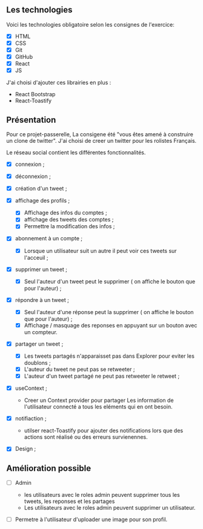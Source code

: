 ## Les technologies

Voici les technologies obligatoire selon les consignes de l'exercice:

- [x] HTML
- [x] CSS
- [x] Git
- [x] GitHub 
- [x] React
- [x] JS

J'ai choisi d'ajouter ces librairies en plus :
- React Bootstrap
- React-Toastify




## Présentation

Pour ce projet-passerelle, La consigene été "vous êtes amené à construire un clone de twitter".
J'ai choisi de creer un twitter pour les rolistes Français.

Le réseau social contient les différentes fonctionnalités.

- [x] connexion ;
- [x] déconnexion ;
- [x] création d'un tweet ;    
- [x] affichage des profils ;   
    - [x] Affichage des infos du comptes ;
    - [x] affichage des tweets des comptes ;
    - [x] Permettre la modification des infos ;
- [x] abonnement à un compte ;
    - [x] Lorsque un utilisateur suit un autre il peut voir ces tweets sur l'acceuil ;

- [x] supprimer un tweet ;
    - [x] Seul l'auteur d'un tweet peut le supprimer ( on affiche le bouton que pour l'auteur) ;
        
- [x] répondre à un tweet ;
    - [x] Seul l'auteur d'une réponse peut la supprimer ( on affiche le bouton que pour l'auteur) ;  
    - [x] Affichage / masquage des reponses en appuyant sur un bouton avec un compteur.

- [x] partager un tweet ;
    - [x] Les tweets partagés n'apparaisset pas dans Explorer pour eviter les doublons ;
    - [x] L'auteur du tweet ne peut pas se retweeter ;
    - [x] L'auteur d'un tweet partagé ne peut pas retweeter le retweet ;
- [x] useContext ;
    - Creer un Context provider pour partager Les information de l'utilisateur connecté a tous les eléments qui en ont besoin.    
- [x] notifiaction ;
    - utilser react-Toastify pour ajouter des notifications lors que des actions sont réalisé ou des erreurs survienennes.
- [x] Design ;





## Amélioration possible 

- [ ] Admin 
    - les utilisateurs avec le roles admin peuvent supprimer tous les tweets, les reponses et les partages
    - Les utilisateurs avec le roles admin peuvent supprimer un utilisateur.
- [ ] Permetre à l'utilisateur d'uploader une image pour son profil.





